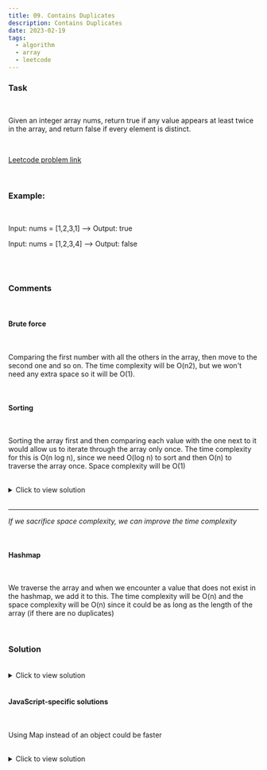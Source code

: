 ```yaml
---
title: 09. Contains Duplicates
description: Contains Duplicates
date: 2023-02-19
tags:
  - algorithm
  - array
  - leetcode
---
```


### Task

<br />

Given an integer array nums, return true if any value appears at least twice in the array, and return false if every element is distinct.

<br />

[Leetcode problem link](https://leetcode.com/problems/contains-duplicate/)

<br />

### Example:

<br />

Input: nums = [1,2,3,1] --> Output: true

Input: nums = [1,2,3,4] --> Output: false

<br />
<br />

### Comments

<br />

#### Brute force

<br />

Comparing the first number with all the others in the array, then move to the second one and so on. The time complexity will be O(n2), but we won't need any extra space so it will be O(1).

<br />

#### Sorting

<br />

Sorting the array first and then comparing each value with the one next to it would allow us to iterate through the array only once. The time complexity for this is O(n log n), since we need O(log n) to sort and then O(n) to traverse the array once. Space complexity will be O(1)

<br />

<details>
  <summary>Click to view solution</summary>

```js
var containsDuplicate = (nums) => {
  const sorted = nums.sort((a, b) => a - b);
  for (let i = 0; i < sorted.length; i++) {
    if (sorted[i] == sorted[i + 1]) {
      return true;
    }
  }
  return false;
};
```

## </details>

<br />

---

_If we sacrifice space complexity, we can improve the time complexity_

<br />

#### Hashmap

<br />

We traverse the array and when we encounter a value that does not exist in the hashmap, we add it to this. The time complexity will be O(n) and the space complexity will be O(n) since it could be as long as the length of the array (if there are no duplicates)

<br />

### Solution

<br />

<details>
  <summary>Click to view solution</summary>

```js
var containsDuplicate = function (nums) {
  const encounteredNums = {};

  for (let i = 0; i < nums.length; i++) {
    let n = nums[i];
    if (encounteredNums[n] !== undefined) {
      return true;
    }
    encounteredNums[n] = i;
  }
  return false;
};
```

</details>

<br />

#### JavaScript-specific solutions

<br />

Using Map instead of an object could be faster

<br />

<details>
  <summary>Click to view solution</summary>

```js
var containsDuplicate = function (nums) {
  const set = new Set(nums);
  return nums.length !== set.size;
};
```

</details>

<br />
